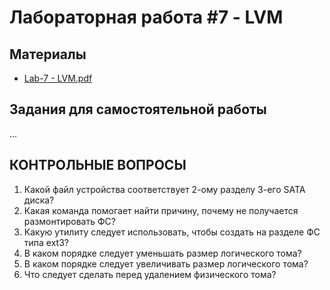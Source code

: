 # Лабораторная работа #7 - LVM

## Материалы
- [Lab-7 - LVM.pdf](https://github.com/xarll/vpr/blob/main/items/os1/lab6_2/Lab-6.2%20-%20%D0%9F%D1%80%D0%BE%D1%82%D0%BE%D0%BA%D0%BE%D0%BB%D1%8B%20Telnet%20%D0%B8%20SSH.docx)

## Задания для самостоятельной работы
...


## КОНТРОЛЬНЫЕ ВОПРОСЫ
1. Какой файл устройства соответствует 2-ому разделу 3-его SATA диска?
2. Какая команда помогает найти причину, почему не получается размонтировать ФС?
3. Какую утилиту следует использовать, чтобы создать на разделе ФС типа ext3?
4. В каком порядке следует уменьшать размер логического тома?
5. В каком порядке следует увеличивать размер логического тома?
6. Что следует сделать перед удалением физического тома?
